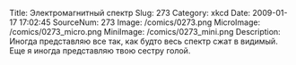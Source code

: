 Title: Электромагнитный спектр 
Slug: 273 
Category: xkcd 
Date: 2009-01-17 17:02:45 
SourceNum: 273 
Image: /comics/0273.png 
MicroImage: /comics/0273_micro.png 
MiniImage: /comics/0273_mini.png 
Description: Иногда представляю все так, как будто весь спектр сжат в видимый. Еще я иногда представляю твою сестру голой. 

